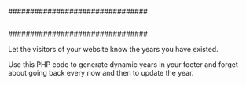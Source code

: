 ################################
##			      ##
##			      ##
################################

Let the visitors of your website know the years you have existed. 

Use this PHP code to generate dynamic years in your footer and forget about going back every now and then to update the year.